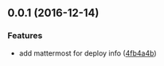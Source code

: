 <a name="0.0.1"></a>
## 0.0.1 (2016-12-14)


### Features

* add mattermost for deploy info ([4fb4a4b](https://repo.dwp.io/itapps/capistrano_tasks/commits/4fb4a4b))



